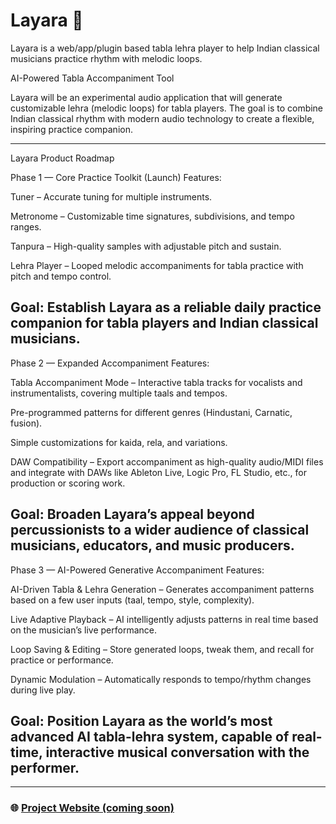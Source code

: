 # Layara 🎵

Layara is a web/app/plugin based tabla lehra player to help Indian classical musicians practice rhythm with melodic loops.

AI-Powered Tabla Accompaniment Tool

Layara will be an experimental audio application that will generate customizable lehra (melodic loops) for tabla players.
The goal is to combine Indian classical rhythm with modern audio technology to create a flexible, inspiring practice companion.

-----
Layara Product Roadmap

Phase 1 — Core Practice Toolkit (Launch)
Features:

Tuner – Accurate tuning for multiple instruments.

Metronome – Customizable time signatures, subdivisions, and tempo ranges.

Tanpura – High-quality samples with adjustable pitch and sustain.

Lehra Player – Looped melodic accompaniments for tabla practice with pitch and tempo control.

Goal:
Establish Layara as a reliable daily practice companion for tabla players and Indian classical musicians.
-------
Phase 2 — Expanded Accompaniment
Features:

Tabla Accompaniment Mode – Interactive tabla tracks for vocalists and instrumentalists, covering multiple taals and tempos.

Pre-programmed patterns for different genres (Hindustani, Carnatic, fusion).

Simple customizations for kaida, rela, and variations.

DAW Compatibility – Export accompaniment as high-quality audio/MIDI files and integrate with DAWs like Ableton Live, Logic Pro, FL Studio, etc., for production or scoring work.

Goal:
Broaden Layara’s appeal beyond percussionists to a wider audience of classical musicians, educators, and music producers.
-------
Phase 3 — AI-Powered Generative Accompaniment
Features:

AI-Driven Tabla & Lehra Generation – Generates accompaniment patterns based on a few user inputs (taal, tempo, style, complexity).

Live Adaptive Playback – AI intelligently adjusts patterns in real time based on the musician’s live performance.

Loop Saving & Editing – Store generated loops, tweak them, and recall for practice or performance.

Dynamic Modulation – Automatically responds to tempo/rhythm changes during live play.

Goal:
Position Layara as the world’s most advanced AI tabla-lehra system, capable of real-time, interactive musical conversation with the performer.
-------
---

### 🌐 [Project Website (coming soon)]()
